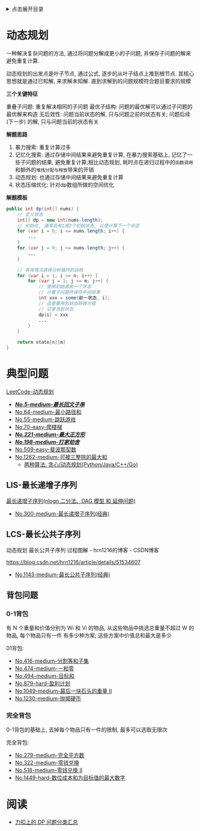 <details>
<summary>点击展开目录</summary>

- [动态规划](#动态规划)
- [典型问题](#典型问题)
  - [LIS-最长递增子序列](#lis-最长递增子序列)
  - [LCS-最长公共子序列](#lcs-最长公共子序列)
  - [背包问题](#背包问题)
    - [0-1背包](#0-1背包)
    - [完全背包](#完全背包)
- [阅读](#阅读)

</details>

# 动态规划

一种解决复杂问题的方法, 通过将问题分解成更小的子问题, 并保存子问题的解来避免重复计算.

动态规划的出发点是叶子节点, 通过公式, 逐步的从叶子结点上推到根节点. 其核心思想就是通过已知解, 来求解未知解. 直到求解到的问题规模符合题目要求的规模

**三个关键特征**

重叠子问题: 重复解决相同的子问题
最优子结构: 问题的最优解可以通过子问题的最优解来构造
无后效性: 问题当前状态的解, 只与问题之前的状态有关; 问题后续 (下一步) 的解, 只与问题当前的状态有关

**解题思路**

1. 暴力搜索: 重复计算过多
2. 记忆化搜索: 通过存储中间结果来避免重复计算, 在暴力搜索基础上, 记忆了一些子问题的结果, 避免重复计算;相比动态规划, 耗时点在递归过程中的`函数调用`和额外的`堆栈分配与释放`带来的开销
3. 动态规划: 也通过存储中间结果来避免重复计算
4. 状态压缩优化: 针对dp数组所做的空间优化

**解题模板**

```java
public int dp(int[] nums) {
    // 定义状态
    int[] dp = new int[nums.length];
    // 初始化, 通常会有1或2个初始状态, 以便计算下一个状态
    for (var i = 0; i <= nums.length; i++) {
        ...
    }
    for (var j = 0; j <= nums.length; j++) {
        ...
    }

    // 具体情况具体分析循环的运转
    for (var i = 1; i <= n; i++) {
        for (var j = 1; j <= m; j++) {
            // 使用初始或前一个状态
            // 计算子问题并保存中间结果
            int xxx = some(前一状态, i);
            // 这里要用到状态转移方程
            // 记录当前状态
            dp[i] = xxx
            ...
        }
    }

    return state[n][m]
}
```

# 典型问题

[LeetCode-动态规划](https://leetcode.cn/tag/dynamic-programming/problemset/)

* [***No.5-medium-最长回文子串***](https://github.com/LuVx21/LeetCode/blob/master/leetcode/src/main/java/org/luvx/leetcode/java/medium/_5/Solution.java)
* [No.64-medium-最小路径和](https://github.com/LuVx21/LeetCode/blob/master/leetcode/src/main/java/org/luvx/leetcode/java/medium/_64/Solution.java)
* [No.55-medium-跳跃游戏](https://github.com/LuVx21/LeetCode/blob/master/leetcode/src/main/java/org/luvx/leetcode/java/medium/_55/Solution.java)
* [No.70-easy-爬楼梯](https://github.com/LuVx21/LeetCode/blob/master/leetcode/src/main/java/org/luvx/leetcode/java/easy/_70/Solution.java)
* [***No.221-medium-最大正方形***](https://github.com/LuVx21/LeetCode/blob/master/leetcode/src/main/java/org/luvx/leetcode/java/medium/_221/Solution.java)
* [***No.198-medium-打家劫舍***](https://github.com/LuVx21/LeetCode/blob/master/leetcode/src/main/java/org/luvx/leetcode/java/medium/_198/Solution.java)
* [No.509-easy-斐波那契数](https://github.com/LuVx21/LeetCode/blob/master/leetcode/src/main/java/org/luvx/leetcode/java/easy/_509/Solution.java)
* [No.1262-medium-可被三整除的最大和](https://github.com/LuVx21/LeetCode/blob/master/leetcode/src/main/java/org/luvx/leetcode/java/medium/_1262/Solution.java)
  * [两种算法: 贪心/动态规划(Python/Java/C++/Go)](https://leetcode.cn/problems/greatest-sum-divisible-by-three/solutions/2313700/liang-chong-suan-fa-tan-xin-dong-tai-gui-tsll/)

## LIS-最长递增子序列

[最长递增子序列(nlogn 二分法、DAG 模型 和 延伸问题)](https://writings.sh/post/longest-increasing-subsequence-revisited)

* [No.300-medium-最长递增子序列(经典)](https://github.com/LuVx21/LeetCode/blob/master/leetcode/src/main/java/org/luvx/leetcode/java/medium/_300/Solution.java)

## LCS-最长公共子序列

动态规划 最长公共子序列 过程图解 - hrn1216的博客 - CSDN博客

https://blog.csdn.net/hrn1216/article/details/51534607

* [No.1143-medium-最长公共子序列(经典)](https://github.com/LuVx21/LeetCode/blob/master/leetcode/src/main/java/org/luvx/leetcode/java/medium/_1143/Solution.java)

## 背包问题

### 0-1背包

有 N 个重量和价值分别为 Wi 和 Vi 的物品, 从这些物品中挑选总重量不超过 W 的物品, 每个物品只有一件
有多少种方案; 这些方案中价值总和最大是多少

01背包:

* [No.416-medium-分割等和子集](https://github.com/LuVx21/LeetCode/blob/master/leetcode/src/main/java/org/luvx/leetcode/java/medium/_416/Solution.java)
* [No.474-medium-一和零](https://github.com/LuVx21/LeetCode/blob/master/leetcode/src/main/java/org/luvx/leetcode/java/medium/_474/Solution.java)
* [No.494-medium-目标和](https://github.com/LuVx21/LeetCode/blob/master/leetcode/src/main/java/org/luvx/leetcode/java/medium/_494/Solution.java)
* [No.879-hard-盈利计划](https://github.com/LuVx21/LeetCode/blob/master/leetcode/src/main/java/org/luvx/leetcode/java/hard/_879/Solution.java)
* [No.1049-medium-最后一块石头的重量 II](https://github.com/LuVx21/LeetCode/blob/master/leetcode/src/main/java/org/luvx/leetcode/java/medium/_1049/Solution.java)
* [No.1230-medium-抛掷硬币](https://github.com/LuVx21/LeetCode/blob/master/leetcode/src/main/java/org/luvx/leetcode/java/medium/_1230/Solution.java)

### 完全背包

0-1背包的基础上, 去掉每个物品只有一件的限制, 最多可以选取无限次

完全背包:

* [No.279-medium-完全平方数](https://github.com/LuVx21/LeetCode/blob/master/leetcode/src/main/java/org/luvx/leetcode/java/medium/_279/Solution.java)
* [No.322-medium-零钱兑换](https://github.com/LuVx21/LeetCode/blob/master/leetcode/src/main/java/org/luvx/leetcode/java/medium/_322/Solution.java)
* [No.518-medium-零钱兑换 II](https://github.com/LuVx21/LeetCode/blob/master/leetcode/src/main/java/org/luvx/leetcode/java/medium/_518/Solution.java)
* [No.1449-hard-数位成本和为目标值的最大数字](https://github.com/LuVx21/LeetCode/blob/master/leetcode/src/main/java/org/luvx/leetcode/java/hard/_1449/Solution.java)


# 阅读

* [力扣上的 DP 问题分类汇总](https://leetcode.cn/circle/discuss/NfHhXD/)
